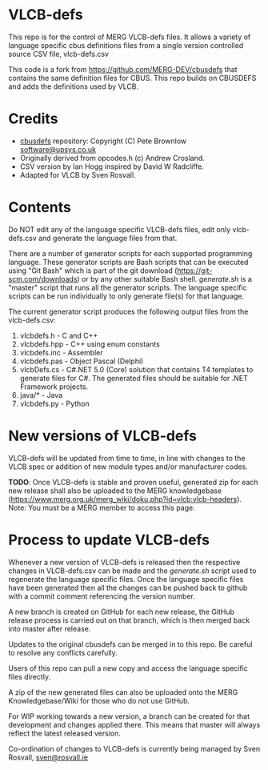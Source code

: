 # VLCB-defs
This repo is for the control of MERG VLCB-defs files. It allows a variety of language specific cbus definitions files from a 
single version controlled source CSV file, vlcb-defs.csv

This code is a fork from https://github.com/MERG-DEV/cbusdefs that contains the same
definition files for CBUS. 
This repo builds on CBUSDEFS and adds the definitions used by VLCB.

# Credits
* [cbusdefs](https://github.com/MERG-DEV/cbusdefs) repository: Copyright (C) Pete Brownlow software@upsys.co.uk
* Originally derived from opcodes.h (c) Andrew Crosland.
* CSV version by Ian Hogg inspired by David W Radcliffe.
* Adapted for VLCB by Sven Rosvall.

# Contents

Do NOT edit any of the language specific VLCB-defs files, edit only vlcb-defs.csv and generate the language files from that.

There are a number of generator scripts for each supported programming language.
These generator scripts are Bash scripts that can be executed using "Git Bash" which is part of the git download (https://git-scm.com/downloads) or by 
any other suitable Bash shell.
_generate.sh_ is a "master" script that runs all the generator scripts.
The language specific scripts can be run individually to only generate file(s) for that language.

The current generator script produces the following output files from the vlcb-defs.csv:
1.	vlcbdefs.h   - C and C++
1.	vlcbdefs.hpp - C++ using enum constants
2.	vlcbdefs.inc - Assembler
3.	vlcbdefs.pas - Object Pascal (Delphi)
4.  vlcbDefs.cs	 - C#.NET 5.0 (Core) solution that contains T4 templates to generate files for C#.
					The generated files should be suitable for .NET Framework projects.
5.	java/\*      - Java
6.  vlcbdefs.py  - Python

# New versions of VLCB-defs
VLCB-defs will be updated from time to time, in line with changes to the VLCB spec or addition of new module types and/or manufacturer codes.

**TODO**: Once VLCB-defs is stable and proven useful, generated zip for each new release shall also be uploaded to the MERG knowledgebase
(https://www.merg.org.uk/merg_wiki/doku.php?id=vlcb:vlcb-headers). Note: You must be a MERG member to access this page.

# Process to update VLCB-defs
Whenever a new version of VLCB-defs is released then the respective changes in VLCB-defs.csv can be made and the _generate.sh_ script used to 
regenerate the language specific files. Once the language specific files have been generated then all the changes can be pushed back to github 
with a commit comment referencing the version number.

A new branch is created on GitHub for each new release, the GitHub release process is carried out on that branch, which is then merged back into master after
release.

Updates to the original cbusdefs can be merged in to this repo.
Be careful to resolve any conflicts carefully.

Users of this repo can pull a new copy and access the language specific files directly.

A zip of the new generated files can also be uploaded onto the MERG Knowledgebase/Wiki for those who do not use GitHub.

For WIP working towards a new version, a branch can be created for that development and changes applied there.  This means that master will always reflect the latest released version.

Co-ordination of changes to VLCB-defs is currently being managed by Sven Rosvall, sven@rosvall.ie

